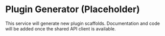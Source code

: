 # Plugin Generator (Placeholder)

This service will generate new plugin scaffolds. Documentation and code will be
added once the shared API client is available.
